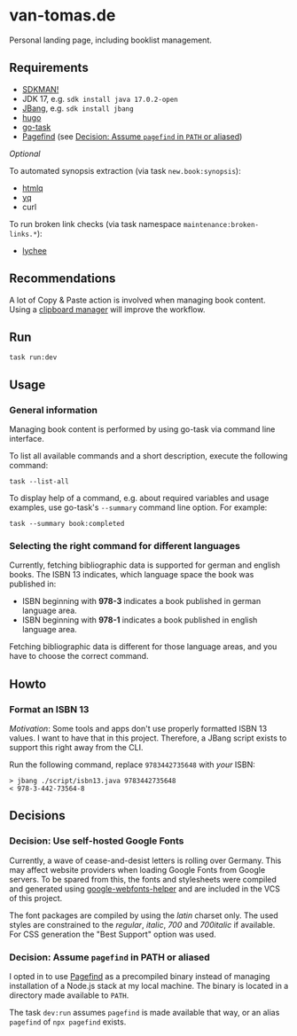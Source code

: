 # van-tomas.de

Personal landing page, including booklist management.

## Requirements

- [SDKMAN!](https://sdkman.io/)
- JDK 17, e.g. `sdk install java 17.0.2-open`
- [JBang](https://www.jbang.dev/), e.g. `sdk install jbang`
- [hugo](https://gohugo.io/installation/)
- [go-task](https://taskfile.dev/installation/)
- [Pagefind](https://pagefind.app/docs/installation/) (see [Decision: Assume `pagefind` in `PATH` or aliased](#decision-assume-pagefind-in-path-or-aliased))

_Optional_

To automated synopsis extraction (via task `new.book:synopsis`):

- [htmlq](https://github.com/mgdm/htmlq)
- [yq](https://github.com/mikefarah/yq)
- curl

To run broken link checks (via task namespace `maintenance:broken-links.*`):

- [lychee](https://lychee.cli.rs/)

## Recommendations

A lot of Copy & Paste action is involved when managing book content. Using a
[clipboard manager](https://github.com/p0deje/Maccy) will improve the workflow.

## Run

    task run:dev

## Usage

### General information

Managing book content is performed by using go-task via command line interface.

To list all available commands and a short description, execute the following
command:

    task --list-all

To display help of a command, e.g. about required variables and usage examples, 
use go-task's `--summary` command line option. For example:

    task --summary book:completed

### Selecting the right command for different languages

Currently, fetching bibliographic data is supported for german and english 
books. The ISBN 13 indicates, which language space the book was published in:

* ISBN beginning with **978-3** indicates a book published in german language area.
* ISBN beginning with **978-1** indicates a book published in english language area.

Fetching bibliographic data is different for those language areas, and you have 
to choose the correct command.

## Howto

### Format an ISBN 13

_Motivation_: Some tools and apps don't use properly formatted ISBN 13 values.
I want to have that in this project. Therefore, a JBang script exists to
support this right away from the CLI.

Run the following command, replace `9783442735648` with _your_ ISBN:

```
> jbang ./script/isbn13.java 9783442735648
< 978-3-442-73564-8
```

## Decisions

### Decision: Use self-hosted Google Fonts

Currently, a wave of cease-and-desist letters is rolling over Germany. This may
affect website providers when loading Google Fonts from Google servers. To be
spared from this, the fonts and stylesheets were compiled and generated using
[google-webfonts-helper](https://gwfh.mranftl.com/fonts) and
are included in the VCS of this project.

The font packages are compiled by using the _latin_ charset only. The used
styles are constrained to the _regular_, _italic_, _700_ and _700italic_ if
available. For CSS generation the "Best Support" option was used.

### Decision: Assume `pagefind` in PATH or aliased

I opted in to use [Pagefind](https://pagefind.app/docs/installation/) as a 
precompiled binary instead of managing installation of a Node.js stack at my 
local machine. The binary is located in a directory made available to `PATH`. 

The task `dev:run` assumes `pagefind` is made available that way, or an alias 
`pagefind` of `npx pagefind` exists.